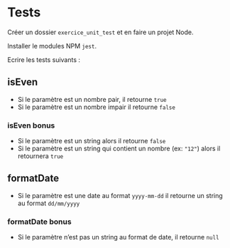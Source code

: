 # Tests

Créer un dossier `exercice_unit_test` et en faire un projet Node.

Installer le modules NPM `jest`.

Ecrire les tests suivants :

## isEven

- Si le paramètre est un nombre pair, il retourne `true`
- Si le paramètre est un nombre impair il retourne `false`

### isEven bonus

- Si le paramètre est un string alors il retourne `false`
- Si le paramètre est un string qui contient un nombre (ex: `"12"`) alors il retournera `true`

## formatDate

- Si le paramètre est une date au format `yyyy-mm-dd` il retourne un string au format `dd/mm/yyyy`

### formatDate bonus

- Si le paramètre n’est pas un string au format de date, il retourne `null`
